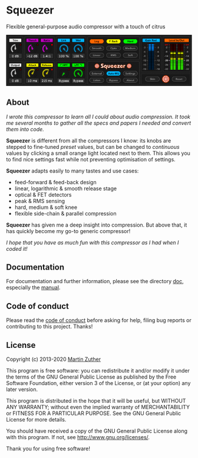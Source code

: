 # Squeezer

Flexible general-purpose audio compressor with a touch of citrus

![Screenshot](./doc/include/images/squeezer.png)

## About

*I wrote this compressor to learn all I could about audio compression.
It took me several months to gather all the specs and papers I needed
and convert them into code.*

**Squeezer** is different from all the compressors I know: its knobs
are stepped to fine-tuned *preset* values, but can be changed to
*continuous* values by clicking a small orange light located next to
them.  This allows you to find nice settings fast while not preventing
optimisation of settings.

**Squeezer** adapts easily to many tastes and use cases:

- feed-forward & feed-back design
- linear, logarithmic & smooth release stage
- optical & FET detectors
- peak & RMS sensing
- hard, medium & soft knee
- flexible side-chain & parallel compression

**Squeezer** has given me a deep insight into compression.  But above
that, it has quickly become my go-to generic compressor!

*I hope that you have as much fun with this compressor as I had when I
coded it!*

## Documentation

For documentation and further information, please see the directory
[doc][], especially the [manual][].

## Code of conduct

Please read the [code of conduct][COC] before asking for help, filing
bug reports or contributing to this project.  Thanks!

## License

Copyright (c) 2013-2020 [Martin Zuther][]

This program is free software: you can redistribute it and/or modify
it under the terms of the GNU General Public License as published by
the Free Software Foundation, either version 3 of the License, or
(at your option) any later version.

This program is distributed in the hope that it will be useful,
but WITHOUT ANY WARRANTY; without even the implied warranty of
MERCHANTABILITY or FITNESS FOR A PARTICULAR PURPOSE.  See the
GNU General Public License for more details.

You should have received a copy of the GNU General Public License
along with this program.  If not, see <http://www.gnu.org/licenses/>.

Thank you for using free software!


[Martin Zuther]:  http://www.mzuther.de/
[COC]:            https://github.com/mzuther/Squeezer/tree/master/CODE_OF_CONDUCT.markdown
[doc]:            https://github.com/mzuther/Squeezer/tree/master/doc/
[manual]:         https://github.com/mzuther/Squeezer/raw/master/doc/squeezer.pdf
